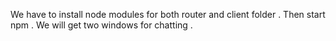 

We have to install node modules for both router and client folder .
Then start npm .
We will get two windows for chatting .
